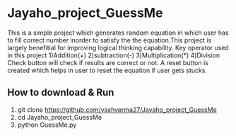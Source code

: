 # Jayaho_project_GuessMe
This is a simple project which generates random equation in which user has to fill correct number inorder to satisfy the the equation.This project is largely benefitial for improving logical thinking capability.
Key operator used in this project
1)Addition(+)
2)subtraction(-)
3)Multiplication(*)
4)Division
Check button will check if results are correct or not.
A reset button is created which helps in user to reset the equation if user gets stucks. 
## How to download & Run
1) git clone https://github.com/yashverma27/Jayaho_project_GuessMe
2) cd Jayaho_project_GuessMe
3) python GuessMe.py 

